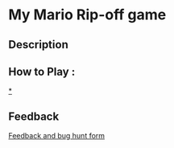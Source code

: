 # My Mario Rip-off game

## Description

## How to Play :
[*](my_game.exe)
## Feedback
[Feedback and bug hunt form](https://docs.google.com/forms/d/e/1FAIpQLSel16WqHB_RyhKGQkXHBHY07rVGlyilcfxvCfko3g6kO74M-A/viewform?usp=sf_link)
